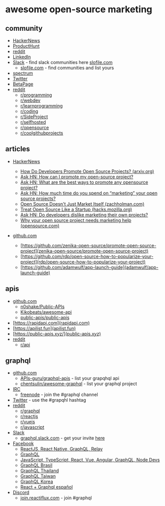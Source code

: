 # awesome open-source marketing

## community

- [HackerNews](https://news.ycombinator.com)
- [ProductHunt](https://producthunt.com/)
- [reddit](https://reddit.com/)
- [LinkedIn](https://linkedin.com/)
- [Slack](https://slack.com/) - find slack communities here [slofile.com](https://slofile.com/)
    - [slofile.com](https://slofile.com/) - find communities and list yours
- [spectrum](https://spectrum.chat/explore)
- [Twitter](https://twitter.com)
- [BetaPage](https://betapage.co/)
- [reddit](https://reddit.com)
    - [r/programming](https://www.reddit.com/r/programming/)
    - [r/webdev](https://www.reddit.com/r/webdev/)
    - [r/learnprogramming](https://www.reddit.com/r/learnprogramming/)
    - [r/coding](https://www.reddit.com/r/coding/)
    - [r/SideProject](https://www.reddit.com/r/SideProject/)
    - [r/selfhosted](https://www.reddit.com/r/selfhosted/)
    - [r/opensource](https://www.reddit.com/r/opensource/)
    - [r/coolgithubprojects](https://www.reddit.com/r/coolgithubprojects/)

## articles

- [HackerNews](https://news.ycombinator.com)
    - [How Do Developers Promote Open Source Projects? (arxiv.org)](https://news.ycombinator.com/item?id=20977753)
    - [Ask HN: How can I promote my open-source project?](https://news.ycombinator.com/item?id=14530053)
    - [Ask HN: What are the best ways to promote any opensource project?](https://news.ycombinator.com/item?id=12716913)
    - [Ask HN: How much time do you spend on “marketing” your open source projects?](https://news.ycombinator.com/item?id=15652852)
    - [Open Source Doesn't Just Market Itself (zachholman.com)](https://news.ycombinator.com/item?id=2460182)
    - [Treat Open Source Like a Startup (hacks.mozilla.org)](https://news.ycombinator.com/item?id=7784211)
    - [Ask HN: Do developers dislike marketing their own projects?](https://news.ycombinator.com/item?id=5266865)
    - [Why your open source project needs marketing help (opensource.com)](https://news.ycombinator.com/item?id=12267601)

- [github.com](github)
    - [https://github.com/zenika-open-source/promote-open-source-project](zenika-open-source/promote-open-source-project)
    - [https://github.com/rdp/open-source-how-to-popularize-your-project](rdp/open-source-how-to-popularize-your-project)
    - [https://github.com/adamwulf/app-launch-guide](adamwulf/app-launch-guide)

## apis

- [github.com](github)
    - [n0shake/Public-APIs](https://github.com/n0shake/Public-APIs)
    - [Kikobeats/awesome-api](https://github.com/Kikobeats/awesome-api)
    - [public-apis/public-apis](https://github.com/public-apis/public-apis)
- [https://rapidapi.com](rapidapi.com)
- [https://apilist.fun](apilist.fun)
- [https://public-apis.xyz/](public-apis.xyz)
- [reddit](https://reddit.com/)
    - [r/api](https://www.reddit.com/r/api/)

## graphql

- [github.com](github)
    - [APIs-guru/graphql-apis](github.com/APIs-guru/graphql-apis) - list your grapqhql api
    - [chentsulin/awesome-graphql](https://github.com/chentsulin/awesome-graphql) - list your graphql project
- [IRC](https://webchat.freenode.net/)
    - [freenode](https://webchat.freenode.net/) - join the #graphql channel
- [Twitter](https://twitter.com) - use the #grapqhl hashtag
- [reddit](https://reddit.com/)
    - [r/graphql](https://www.reddit.com/r/graphql/)
    - [r/reactjs](https://www.reddit.com/r/reactjs/)
    - [r/vuejs](https://www.reddit.com/r/vuejs/)
    - [r/javascript](https://www.reddit.com/r/javascript/)
- [Slack](https://slack.com/)
    - [graphql.slack.com](https://graphql.slack.com/messages/general/) - get your invite [here](https://graphql-slack.herokuapp.com/)
- [Facebook](https://facebook.com)
    - [ReactJS, React Native, GraphQL, Relay](https://www.facebook.com/groups/reactjs.co/)
    - [GraphQL](https://www.facebook.com/groups/graphql.community/)
    - [JavaScript, TypeScript, React, Vue, Angular, GraphQL, Node Devs](https://www.facebook.com/groups/javascriptfeed/)
    - [GraphQL Brasil](https://www.facebook.com/groups/767545796733368/)
    - [GraphQL Thailand](https://www.facebook.com/groups/graphqlthailand/)
    - [GraphQL Taiwan](https://www.facebook.com/groups/graphql.tw/)
    - [GraphQL Korea](https://www.facebook.com/groups/graphql.kr/)
    - [React + Graphql español](https://www.facebook.com/groups/1648862132064990/)
- [Discord](https://discord.com)
    - [join.reactiflux.com](http://join.reactiflux.com/) - join #graphql
